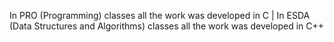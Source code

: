 In PRO (Programming) classes all the work was developed in C | 
In ESDA (Data Structures and Algorithms) classes all the work was developed in C++
